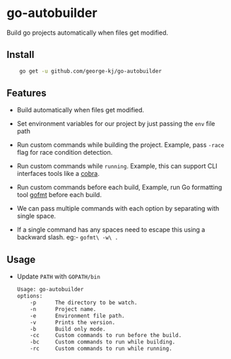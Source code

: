 # go-autobuilder
Build go projects automatically when files get modified.

## Install

```sh
    go get -u github.com/george-kj/go-autobuilder
```

## Features

- Build automatically when files get modified.

- Set environment variables for our project by just passing the `env` file path

- Run custom commands while building the project. Example, pass `-race` flag for race condition detection.

- Run custom commands while `running`. Example, this can support CLI interfaces tools like a [cobra](https://github.com/spf13/cobra).

- Run custom commands before each build, Example, run Go formatting tool [gofmt](https://golang.org/cmd/gofmt/) before each build.

- We can pass multiple commands with each option by separating with single space.

- If a single command has any spaces need to escape this using a backward slash. eg:- `gofmt\ -w\ .`

## Usage

- Update `PATH` with `GOPATH/bin`

    ```sh
    Usage: go-autobuilder
    options:
        -p 	    The directory to be watch.
        -n	    Project name.
        -e	    Environment file path.
        -v	    Prints the version.
        -b	    Build only mode.
        -cc	    Custom commands to run before the build.
        -bc	    Custom commands to run while building.
        -rc	    Custom commands to run while running.
    ```
